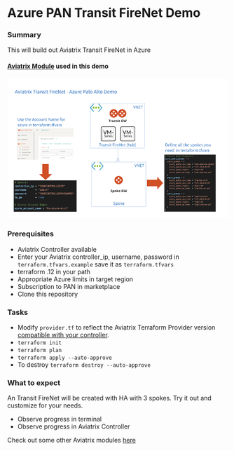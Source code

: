 # Azure PAN Transit FireNet Demo

### Summary

This will build out Aviatrix Transit FireNet in Azure 

#### [Aviatrix Module](https://registry.terraform.io/modules/terraform-aviatrix-modules/azure-transit-firenet/aviatrix/1.0.1) used in this demo
<img src="img/pan-azure-demo.png">

### Prerequisites

- Aviatrix Controller available
- Enter your Aviatrix controller_ip, username, password in ```terraform.tfvars.example``` save it as ```terraform.tfvars```
- terraform .12 in your path
- Appropriate Azure limits in target region
- Subscription to PAN in marketplace
- Clone this repository

### Tasks

- Modify ```provider.tf``` to reflect the Aviatrix Terraform Provider version [compatible with your controller](https://registry.terraform.io/providers/AviatrixSystems/aviatrix/latest/docs/guides/release-compatibility). 
- ```terraform init```
- ```terraform plan```
- ```terraform apply --auto-approve```
- To destroy ```terraform destroy --auto-approve```


### What to expect

An Transit FireNet will be created with HA with 3 spokes. Try it out and customize for your needs.

- Observe progress in terminal
- Observe progress in Aviatrix Controller

Check out some other Aviatrix modules [here](https://registry.terraform.io/browse/modules?provider=aviatrix)